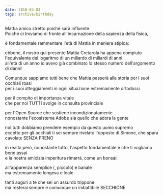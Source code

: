 ```yaml
---
date: 2018-03-03
tags: archive/birthday
---
```

Mattia amico stretto poiché sarà influente   
Poiché ci troviamo di fronte all'incarnazione della sapienza della fisica,

è fondamentale rammentare l'età di Mattia in maniera atipica:

ebbene, il nostro qui presente Mattia Cretarola ha appena compiuto l'equivalente del logaritmo di un miliardo di miliardi di anni   
all'età di un anno io avevo già combinato lo stesso numero dell'argomento di danni!

Comunque sappiamo tutti bene che Mattia passerà alla storia per i suoi occhiali rossi   
per i suoi atteggiamenti in ogni situazione estremamente ortodossi

per il compito di importanza vitale   
che per noi TUTTI svolge in consulta provinciale

per l'Open Source che sostiene incondizionatamente   
nonostante l'ecosistema Adobe sia quello che adora la gente

noi tutti dobbiamo prendere esempio da questo uomo supremo   
eccetto per gli occhiali ti sei sempre rivelato l'opposto di Simone, che spara cavolate SENZA FRENO

in realtà però, nonostante tutto, l'aspetto fondamentale è che ti vogliamo bene assai   
e la nostra amicizia imperitura rimarrà, come un bonsai:

all'apparenza semplice (, piccolo) e banale   
ma estremamente longeva e leale

tanti auguri a te che sei un assurdo trippone   
ma resterai sempre e comunque un imbattibile SECCHIONE
